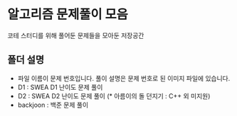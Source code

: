 # 알고리즘 문제풀이 모음
코테 스터디를 위해 풀어둔 문제들을 모아둔 저장공간

## 폴더 설명
- 파일 이름이 문제 번호입니다. 풀이 설명은 문제 번호로 된 이미지 파일에 있습니다.
- D1 : SWEA D1 난이도 문제 풀이
- D2 : SWEA D2 난이도 문제 풀이 (* 아름이의 돌 던지기 : C++ 외 미지원)
- backjoon : 백준 문제 풀이